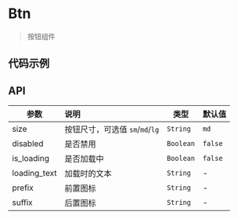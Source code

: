 # Btn

> 按钮组件

## 代码示例

<test></test>

<script>
  import test from '@/pages/demo/Btn.vue';

  export default {
    components: {
      test
    }
  }
</script>

## API

| 参数           | 说明                      | 类型        | 默认值     |
| ------------ | :---------------------- | --------- | ------- |
| size         | 按钮尺寸，可选值 `sm`/`md`/`lg` | `String`  | `md`    |
| disabled     | 是否禁用                    | `Boolean` | `false` |
| is_loading   | 是否加载中                   | `Boolean` | `false` |
| loading_text | 加载时的文本                  | `String`  | -       |
| prefix       | 前置图标                    | `String`  | -       |
| suffix       | 后置图标                    | `String`  | -       |
